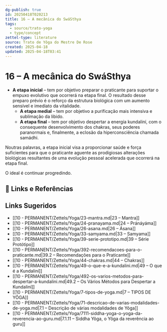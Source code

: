 ```yaml
---
dg-publish: true
id: 20250418T020213
title: 16 – A mecânica do SwáSthya
tags:
  - source/trato-yoga
  - type/concept
zettel-type: literature
source: Trato de Yôga do Mestre De Rose
created: 2025-04-18
updated: 2025-04-18T03:41
---
```


# 16 – A mecânica do SwáSthya

-  **A etapa inicial** – tem por objetivo preparar o praticante para suportar o empuxo evolutivo que ocorrerá na etapa final. O resultado desse preparo prévio é o reforço da estrutura biológica com um aumento sensível e imediato da vitalidade.
    -  **A etapa medial** – tem por objetivo a purificação mais intensiva e sublimação da libido.
    -  **A etapa final** – tem por objetivo despertar a energia kundaliní, com o consequente desenvolvimento dos chakras, seus poderes paranormais e, finalmente, a eclosão da hiperconsciência chamada samádhi.

Noutras palavras, a etapa inicial visa a proporcionar saúde e força suficientes para que o praticante aguente as prodigiosas alterações biológicas resultantes de uma evolução pessoal acelerada que ocorrerá na etapa final.

O ideal é continuar progredindo.

## 🔗 Links e Referências

## Links Sugeridos

- [[10 - PERMANENT/Zettels/Yoga/23-mantra.md|23 – Mantra]]
- [[10 - PERMANENT/Zettels/Yoga/24-pranayama.md|24 – Pránáyáma]]
- [[10 - PERMANENT/Zettels/Yoga/26-asana.md|26 – Ásana]]
- [[10 - PERMANENT/Zettels/Yoga/33-samyama.md|33 – Samyama]]
- [[10 - PERMANENT/Zettels/Yoga/39-serie-prototipo.md|39 – Série Protótipo]]
- [[10 - PERMANENT/Zettels/Yoga/392-recomendacoes-para-o-praticante.md|39.2 – Recomendações para o Praticante]]
- [[10 - PERMANENT/Zettels/Yoga/44-chakras.md|44 – Chakras]]
- [[10 - PERMANENT/Zettels/Yoga/49-o-que-e-a-kundalini.md|49 – O que é a Kundaliní]]
- [[10 - PERMANENT/Zettels/Yoga/492-os-varios-metodos-para-despertar-a-kundalini.md|49.2 – Os Vários Métodos para Despertar a Kundaliní]]
- [[10 - PERMANENT/Zettels/Yoga/7-tipos-de-yoga.md|7 – TIPOS DE YÔGA]]
- [[10 - PERMANENT/Zettels/Yoga/71-descricao-de-varias-modalidades-de-yoga.md|7.1 – Descrição de várias modalidades de Yôga]]
- [[10 - PERMANENT/Zettels/Yoga/7111-siddha-yoga-o-yoga-da-reverencia-ao-guru.md|7.1.11 – Siddha Yôga, o Yôga da reverência ao guru]]